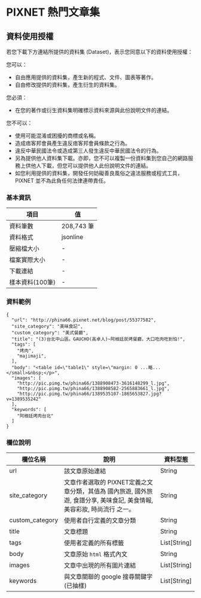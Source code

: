 # PIXNET 熱門文章集

## 資料使用授權
若您下載下方連結所提供的資料集 (Dataset)，表示您同意以下的資料使用授權：

您可以：

* 自由應用提供的資料集，產生新的程式、文件、圖表等著作。
* 自由修改提供的資料集，產生衍生的資料集。

您必須：

* 在您的著作或衍生資料集明確標示資料來源與此份說明文件的連結。

您不可以：

* 使用可能混淆或困擾的商標或名稱。
* 造成痞客邦會員產生違反痞客邦會員條款之行為。
* 違反中華民國法令或造成第三人發生違反中華民國法令的行為。
* 另為提供他人資料集下載。亦即，您不可以複製一份資料集到您自己的網路服務上供他人下載，但您可以提供他人此份說明文件的連結。
* 如您利用提供的資料集，開發任何妨礙善良風俗之違法服務或程式工具，PIXNET 並不為此負任何法律連帶責任。

### 基本資訊

項目           | 值 
---------------|-------
資料筆數        | 208,743 筆
資料格式        | jsonline
壓縮檔大小      | -
檔案實際大小     | -
下載連結        | -
樣本資料(100筆) | - 

### 資料範例
```
{
  "url": "http://phina66.pixnet.net/blog/post/55377582",
  "site_category": "美味食記",
  "custom_category": "美式餐廳",
  "title": "(3)台北中山區。GAUCHO(高卓人)~阿根廷炭烤餐廳，大口吃肉吃到怕!",
  "tags": [
    "烤肉",
    "majimaji",
  ],
  "body": "<table id=\"table1\" style=\"margin: 0 ...略... </small>&nbsp;</p>",
  "images": [
    "http://pic.pimg.tw/phina66/1388908473-3616148299_l.jpg",
    "http://pic.pimg.tw/phina66/1388908582-2565883661_l.jpg",
    "http://pic.pimg.tw/phina66/1389535107-1865653827.jpg?v=1389535242"
  ],
  "keywords": [
    "阿根廷烤肉台北"
  ]
}

```


### 欄位說明
欄位名稱        |說明                                 |資料型態 
---------------|------------------------------------|---------
url            |該文章原始連結                        |String
site_category  |文章作者選取的 PIXNET定義之文章分類，其值為 國內旅遊, 國外旅遊, 食譜分享, 美味食記, 美食情報, 美容彩妝, 時尚流行 之一。        |String
custom_category|使用者自行定義的文章分類                |String
title          |文章標題                             |String
tags           |使用者定義的所有標籤                   |List[String]
body           |文章原始 `html` 格式內文              |String
images         |文章中出現的所有圖片連結                |List[String]
keywords       |與文章關聯的 google 搜尋關鍵字 (已抽樣) |List[String]

